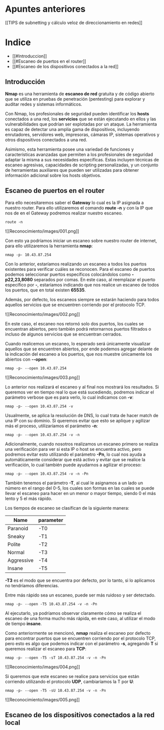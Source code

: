 # Apuntes anteriores

[[TIPS de subnetting y cálculo veloz de direccionamiento en redes]]

# Indice

- [[#Introduccion]]
- [[#Escaneo de puertos en el router]]
- [[#Escaneo de los dispositivos conectados a la red]]

## Introducción

**Nmap** es una herramienta de **escaneo de red** gratuita y de código abierto que se utiliza en pruebas de penetración (pentesting) para explorar y auditar redes y sistemas informáticos. 

Con Nmap, los profesionales de seguridad pueden identificar los **hosts** conectados a una red, los **servicios** que se están ejecutando en ellos y las vulnerabilidades que podrían ser explotadas por un ataque. La herramienta es capaz de detectar una amplia gama de dispositivos, incluyendo enrutadores, servidores web, impresoras, cámaras IP, sistemas operativos y otros dispositivos conectados a una red.

Asimismo, esta herramienta posee una variedad de funciones y características avanzadas que permiten a los profesionales de seguridad adaptar la misma a sus necesidades específicas. Estas incluyen técnicas de escaneo agresivas, capacidades de scripting personalizadas, y un conjunto de herramientas auxiliares que pueden ser utilizadas para obtener información adicional sobre los hosts objetivos.
## Escaneo de puertos en el router

Para ello necesitaremos saber el **Gateway** lo cual es la IP asignada a nuestro router. Para ello utilizaremos el comando **route -n** y con la IP que nos de en el Gateway podremos realizar nuestro escaneo.

```shell
route -n
```

![[Reconocimiento/images/001.png]]

Con esto ya podríamos iniciar un escaneo sobre nuestro router de internet, para ello utilizaremos la herramienta **nmap**:

```shell
nmap -p- 10.43.87.254
```

Con lo anterior, estaríamos realizando un escaneo a todos los puertos existentes para verificar cuáles se reconocen. Para el escaneo de puertos podemos seleccionar puertos específicos colocándolos como **-p22,23,8080** separados por comas. En este caso, al reemplazar el puerto específico por **-**, estaríamos indicando que nos realice un escaneo de todos los puertos, que en total existen **65535**. 

Además, por defecto, los escaneos siempre se estarán haciendo para todos aquellos servicios que se encuentren corriendo por el protocolo TCP.

![[Reconocimiento/images/002.png]]

En este caso, el escaneo nos retornó solo dos puertos, los cuales se encuentran abiertos, pero también podrá retornarnos puertos filtrados o incluso de algunos servicios que se encuentran cerrados. 

Cuando realicemos un escaneo, lo esperado será únicamente visualizar aquellos que se encuentren abiertos, por ende podemos agregar delante de la indicación del escaneo a los puertos, que nos muestre únicamente los abiertos con **--open**:

```shell
nmap -p- --open 10.43.87.254
```

![[Reconocimiento/images/003.png]]

Lo anterior nos realizará el escaneo y al final nos mostrará los resultados. Si queremos ver en tiempo real lo que está sucediendo, podremos indicar el parámetro verbose que es para verlo, lo cual indicamos con **-v**:

```shell
nmap -p- --open 10.43.87.254 -v
```

Usualmente, se aplica la resolución de DNS, lo cual trata de hacer match de una IP con su dominio. Si queremos evitar que esto se aplique y agilizar más el proceso, utilizaríamos el parámetro **-n**:

```shell
nmap -p- --open 10.43.87.254 -v -n
```

Adicionalmente, cuando nosotros realizamos un escaneo primero se realiza una verificación para ver si esta IP o host se encuentra activo, pero podremos evitar esto utilizando el parámetro **-Pn**, lo cual nos ayuda a automáticamente considerar que está activo y evitar que se realice la verificación, lo cual también puede ayudarnos a agilizar el proceso:

```shell
nmap -p- --open 10.43.87.254 -v -n -Pn
```

También tenemos el parámetro **-T**, al cual le asignamos a un lado un número en el rango del 0-5, los cuales son formas en las cuales se puede llevar el escaneo para hacer en un menor o mayor tiempo, siendo 0 el más lento y 5 el más rápido. 

Los tiempos de escaneo se clasifican de la siguiente manera:

| Name       | parameter |
| ---------- | --------- |
| Paranoid   | -T0       |
| Sneaky     | -T1       |
| Polite     | -T2       |
| Normal     | -T3       |
| Aggressive | -T4       |
| Insane     | -T5       |

**-T3** es el modo que se encuentra por defecto, por lo tanto, si lo aplicamos no tendríamos diferencias. 

Entre más rápido sea un escaneo, puede ser más ruidoso y ser detectado.

```shell
nmap -p- --open -T5 10.43.87.254 -v -n -Pn
```

Al ejecutarlo, ya podríamos observar claramente cómo se realiza el escaneo de una forma mucho más rápida, en este caso, al utilizar el modo de tiempo **insane**. 

Como anteriormente se mencionó, **nmap** realiza el escaneo por defecto para encontrar puertos que se encuentren corriendo por el protocolo TCP, pero esto es algo que podemos indicar con el parámetro **-s**, agregando **T** si queremos realizar el escaneo para **TCP**:

```shell
nmap -p- --open -T5 -sT 10.43.87.254 -v -n -Pn
```

![[Reconocimiento/images/004.png]]

Si queremos que este escaneo se realice para servicios que están corriendo utilizando el protocolo **UDP**, cambiaríamos la T por **U**:

```shell
nmap -p- --open -T5 -sU 10.43.87.254 -v -n -Pn
```

![[Reconocimiento/images/005.png]]

## Escaneo de los dispositivos conectados a la red local



